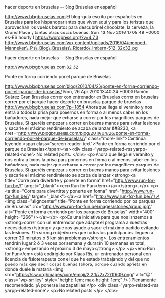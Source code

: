 hacer deporte en bruselas -- Blog Bruselas en español

http://www.blogbruselas.com El blog-guía escrito por españoles en
Bruselas para los hispanoparlantes que viven aquí y para los turistas
que aprovechan los vuelos baratos para descubrir el chocolate, la
cerveza, la Grand Place y tantas otras cosas buenas. Sun, 13 Nov 2016
17:05:48 +0000 es-ES hourly 1 https://wordpress.org/?v=4.7.3
http://www.blogbruselas.com/wp-content/uploads/2016/04/cropped-Manneken\_Pis\_Blog\_Bruselas\_Ricardo\_Imbern-512-32x32.jpg

hacer deporte en bruselas -- Blog Bruselas en español

http://www.blogbruselas.com 32 32

Ponte en forma corriendo por el parque de Bruselas

http://www.blogbruselas.com/blog/2010/04/26/ponte-en-forma-corriendo-por-el-parque-de-bruselas/
Mon, 26 Apr 2010 13:40:24 +0000 Ramón Suárez Gran Bruselas correr con
entrenador en Bruselas correr en bruselas correr por el parque hacer
deporte en bruselas parque de bruselas
http://www.blogbruselas.com/?p=1854 Ahora que llega el veranito y nos
entra a todos la prisa para ponernos en forma o al menos caber en los
bañadores, nada mejor que echarse a correr por los magníficos parques de
Bruselas. Si queréis empezar a correr en buenas manos para evitar
lesiones y sacarle el máximo rendimiento se acaba de lanzar &\#8230; \<a
href=\"http://www.blogbruselas.com/blog/2010/04/26/ponte-en-forma-corriendo-por-el-parque-de-bruselas/\"
class=\"more-link\"\>Continúa leyendo \<span
class=\"screen-reader-text\"\>Ponte en forma corriendo por el parque de
Bruselas\</span\>\</a\>\<div class=\'yarpp-related-rss
yarpp-related-none\'\> No related posts. \</div\> \<p\>Ahora que llega
el veranito y nos entra a todos la prisa para ponernos en forma o al
menos caber en los bañadores, nada mejor que echarse a correr por los
magníficos parques de Bruselas. Si queréis empezar a correr en buenas
manos para evitar lesiones y sacarle el máximo rendimiento se acaba de
lanzar \<strong\>\<a title=\"Corre para divertirte y ponerte en forma\"
href=\"http://www.run-for-fun.be/\" target=\"\_blank\"\>\<em\>Run for
Fun\</em\>\</a\>\</strong\>.\</p\> \<p\>\<a title=\"Corre para
divertirte y ponerte en forma\" href=\"http://www.run-for-fun.be/\"
target=\"\_blank\"\>\</a\>\<a href=\"http://www.run-for-fun.be/\"\>\<img
class=\"aligncenter\" title=\"Ponte en forma corriendo por los parques
de Bruselas\" src=\"http://www.run-for-fun.be/images/stories/group.jpg\"
alt=\"Ponte en forma corriendo por los parques de Bruselas\"
width=\"400\" height=\"266\" /\>\</a\>\</p\> \<p\>Es una iniciativa para
que nos lanzemos a \<strong\>correr con un entrenador que adapte el
programa a nuestras necesidades\</strong\> y que nos ayude a sacar el
máximo partido evitando las lesiones. El \<strong\>objetivo es que todos
los participantes lleguen a correr 30 minutos o 5 km sin
problemas\</strong\>. Los entrenamientos tendrán lugar 2 ó 3 veces por
semana y durarán 10 semanas en total,\<strong\> empezando el próximo 3
de mayo\</strong\>.\</p\> \<p\>\<em\>Run for Fun\</em\> está codirigido
por Klaas Ris, un entrenador personal con licencia de fisioterapeuta con
el que he estado trabajando y del que no puedo más que decir cosas
buenas (ahora, porque cuando aprieta en donde duele le mataría \<img
src=\"https://s.w.org/images/core/emoji/2.2.1/72x72/1f609.png\"
alt=\"😉\" class=\"wp-smiley\" style=\"height: 1em; max-height: 1em;\"
/\> ) Plenamente recomendado. ¡A ponerse las zapatillas!\</p\> \<div
class=\'yarpp-related-rss yarpp-related-none\'\> \<p\>No related
posts.\</p\> \</div\>
